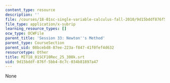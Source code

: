 ```yaml
---
content_type: resource
description: ''
file: /courses/18-01sc-single-variable-calculus-fall-2010/9d15bddf876f5bb48c7c034b81897a47_MIT18_01SCF10Rec_25_300k.vtt
file_type: application/x-subrip
learning_resource_types: []
ocw_type: OCWFile
parent_title: 'Session 33: Newton''s Method'
parent_type: CourseSection
parent_uid: 08bcebd8-87ee-223a-f847-41f0fef4d632
resourcetype: Other
title: MIT18_01SCF10Rec_25_300k.srt
uid: 9d15bddf-876f-5bb4-8c7c-034b81897a47
---
```

None

